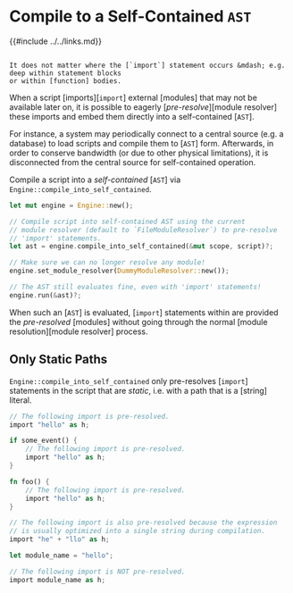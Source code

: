 Compile to a Self-Contained `AST`
=================================

{{#include ../../links.md}}

```admonish tip.side "Tip"

It does not matter where the [`import`] statement occurs &mdash; e.g. deep within statement blocks
or within [function] bodies.
```

When a script [imports][`import`] external [modules] that may not be available later on, it is
possible to eagerly [_pre-resolve_][module resolver] these imports and embed them directly into a
self-contained [`AST`].

For instance, a system may periodically connect to a central source (e.g. a database) to load
scripts and compile them to [`AST`] form. Afterwards, in order to conserve bandwidth (or due to
other physical limitations), it is disconnected from the central source for self-contained
operation.

Compile a script into a _self-contained_ [`AST`] via `Engine::compile_into_self_contained`.

```rust
let mut engine = Engine::new();

// Compile script into self-contained AST using the current
// module resolver (default to `FileModuleResolver`) to pre-resolve
// 'import' statements.
let ast = engine.compile_into_self_contained(&mut scope, script)?;

// Make sure we can no longer resolve any module!
engine.set_module_resolver(DummyModuleResolver::new());

// The AST still evaluates fine, even with 'import' statements!
engine.run(&ast)?;
```

When such an [`AST`] is evaluated, [`import`] statements within are provided the _pre-resolved_
[modules] without going through the normal [module resolution][module resolver] process.


Only Static Paths
-----------------

`Engine::compile_into_self_contained` only pre-resolves [`import`] statements in the script
that are _static_, i.e. with a path that is a [string] literal.

```rust
// The following import is pre-resolved.
import "hello" as h;

if some_event() {
    // The following import is pre-resolved.
    import "hello" as h;
}

fn foo() {
    // The following import is pre-resolved.
    import "hello" as h;
}

// The following import is also pre-resolved because the expression
// is usually optimized into a single string during compilation.
import "he" + "llo" as h;

let module_name = "hello";

// The following import is NOT pre-resolved.
import module_name as h;
```

